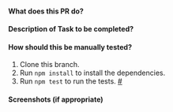 #### What does this PR do?

#### Description of Task to be completed?

#### How should this be manually tested?
1. Clone this branch.
2. Run `npm install` to install the dependencies.
3. Run `npm test` to run the tests.
[#<id>](https://pivotaltracker.com/story/show/<id>)

#### Screenshots (if appropriate)
